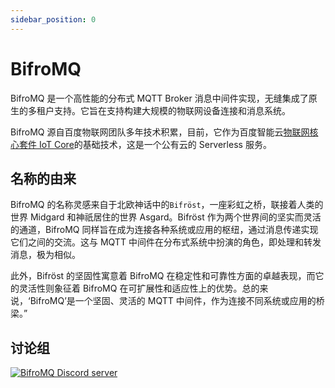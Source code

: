 ```yaml
---
sidebar_position: 0
---
```


# BifroMQ

BifroMQ 是一个高性能的分布式 MQTT Broker 消息中间件实现，无缝集成了原生的多租户支持。它旨在支持构建大规模的物联网设备连接和消息系统。

BifroMQ 源自百度物联网团队多年技术积累，目前，它作为百度智能云[物联网核心套件 IoT Core](https://cloud.baidu.com/product/iot.html)的基础技术，这是一个公有云的 Serverless 服务。

## 名称的由来

BifroMQ 的名称灵感来自于北欧神话中的`Bifröst`，一座彩虹之桥，联接着人类的世界 Midgard 和神祇居住的世界 Asgard。Bifröst 作为两个世界间的坚实而灵活的通道，BifroMQ 同样旨在成为连接各种系统或应用的枢纽，通过消息传递实现它们之间的交流。这与 MQTT 中间件在分布式系统中扮演的角色，即处理和转发消息，极为相似。

此外，Bifröst 的坚固性寓意着 BifroMQ 在稳定性和可靠性方面的卓越表现，而它的灵活性则象征着 BifroMQ 在可扩展性和适应性上的优势。总的来说，‘BifroMQ’是一个坚固、灵活的 MQTT 中间件，作为连接不同系统或应用的桥梁。”

## 讨论组

<a href="https://discord.gg/Pfs3QRadRB"><img src="https://img.shields.io/discord/1115542029531885599?logo=discord&logoColor=white" alt="BifroMQ Discord server" /></a>
